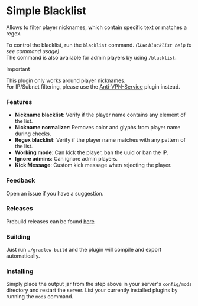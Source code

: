 # Simple Blacklist
Allows to filter player nicknames, which contain specific text or matches a regex.

To control the blacklist, run the ``blacklist`` command. *(Use ``blacklist help`` to see command usage)* <br>
The command is also available for admin players by using ``/blacklist``.

> [!IMPORTANT]
>
> This plugin only works around player nicknames. <br>
> For IP/Subnet filtering, please use the [Anti-VPN-Service](github.com/xpdustry/Anti-VPN-Service) plugin instead.


### Features
* **Nickname blacklist**: Verify if the player name contains any element of the list.
* **Nickname normalizer**: Removes color and glyphs from player name during checks.
* **Regex blacklist**: Verify if the player name matches with any pattern of the list.
* **Working mode**: Can kick the player, ban the uuid or ban the IP.
* **Ignore admins**: Can ignore admin players.
* **Kick Message**: Custom kick message when rejecting the player.


### Feedback
Open an issue if you have a suggestion.


### Releases
Prebuild releases can be found [here](https://github.com/Xpdustry/simple-blacklist/releases)


### Building
Just run ``./gradlew build`` and the plugin will compile and export automatically.


### Installing
Simply place the output jar from the step above in your server's `config/mods` directory and restart the server.
List your currently installed plugins by running the `mods` command.
